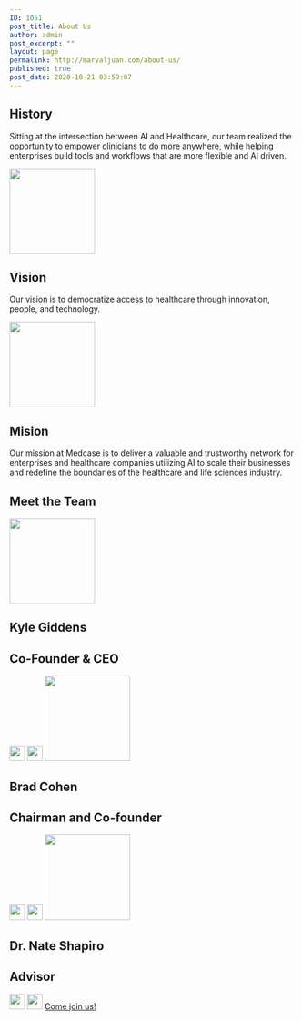 ```yaml
---
ID: 1051
post_title: About Us
author: admin
post_excerpt: ""
layout: page
permalink: http://marvaljuan.com/about-us/
published: true
post_date: 2020-10-21 03:59:07
---
```

<h2>History</h2>		
		<p>Sitting at the intersection between AI and Healthcare, our team realized the opportunity to empower clinicians to do more anywhere, while helping enterprises build tools and workflows that are more flexible and AI driven.</p>		
										<img width="150" height="150" src="http://marvaljuan.com/wp-content/uploads/2020/12/medcase-vision-150x150.png" alt="" loading="lazy" srcset="https://marvaljuan.com/wp-content/uploads/2020/12/medcase-vision-150x150.png 150w, https://marvaljuan.com/wp-content/uploads/2020/12/medcase-vision-250x250.png 250w, https://marvaljuan.com/wp-content/uploads/2020/12/medcase-vision-120x120.png 120w, https://marvaljuan.com/wp-content/uploads/2020/12/medcase-vision.png 264w" sizes="(max-width: 150px) 100vw, 150px" />											
			<h2>Vision</h2>		
		<p>Our vision is to democratize access to healthcare through innovation, people, and technology.</p>		
										<img width="150" height="150" src="http://marvaljuan.com/wp-content/uploads/2020/12/medcase-mision-150x150.png" alt="" loading="lazy" srcset="https://marvaljuan.com/wp-content/uploads/2020/12/medcase-mision-150x150.png 150w, https://marvaljuan.com/wp-content/uploads/2020/12/medcase-mision-250x250.png 250w, https://marvaljuan.com/wp-content/uploads/2020/12/medcase-mision-120x120.png 120w, https://marvaljuan.com/wp-content/uploads/2020/12/medcase-mision.png 264w" sizes="(max-width: 150px) 100vw, 150px" />											
			<h2>Mision</h2>		
		<p>Our mission at Medcase is to deliver a valuable and trustworthy network for enterprises and healthcare companies utilizing AI to scale their businesses and redefine the boundaries of the healthcare and life sciences industry.</p>		
			<h2>Meet the Team</h2>		
										<img width="150" height="150" src="http://marvaljuan.com/wp-content/uploads/2020/11/kyle-giddens-medcase-1-150x150.png" alt="" loading="lazy" srcset="https://marvaljuan.com/wp-content/uploads/2020/11/kyle-giddens-medcase-1-150x150.png 150w, https://marvaljuan.com/wp-content/uploads/2020/11/kyle-giddens-medcase-1-250x250.png 250w, https://marvaljuan.com/wp-content/uploads/2020/11/kyle-giddens-medcase-1-120x120.png 120w, https://marvaljuan.com/wp-content/uploads/2020/11/kyle-giddens-medcase-1.png 263w" sizes="(max-width: 150px) 100vw, 150px" />											
			<h2>Kyle Giddens</h2>		
			<h2>Co-Founder & CEO</h2>		
										<img width="27" height="27" src="http://marvaljuan.com/wp-content/uploads/2020/11/medcase-linkedin.png" alt="" loading="lazy" />											
										<img width="27" height="27" src="http://marvaljuan.com/wp-content/uploads/2020/11/medcase-email.png" alt="" loading="lazy" />											
										<img width="150" height="150" src="http://marvaljuan.com/wp-content/uploads/2020/11/brad-cohen-medcase-150x150.png" alt="" loading="lazy" srcset="https://marvaljuan.com/wp-content/uploads/2020/11/brad-cohen-medcase-150x150.png 150w, https://marvaljuan.com/wp-content/uploads/2020/11/brad-cohen-medcase-250x250.png 250w, https://marvaljuan.com/wp-content/uploads/2020/11/brad-cohen-medcase-120x120.png 120w, https://marvaljuan.com/wp-content/uploads/2020/11/brad-cohen-medcase.png 265w" sizes="(max-width: 150px) 100vw, 150px" />											
			<h2>Brad Cohen</h2>		
			<h2>Chairman and Co-founder</h2>		
										<img width="27" height="27" src="http://marvaljuan.com/wp-content/uploads/2020/11/medcase-linkedin.png" alt="" loading="lazy" />											
										<img width="27" height="27" src="http://marvaljuan.com/wp-content/uploads/2020/11/medcase-email.png" alt="" loading="lazy" />											
										<img width="150" height="150" src="http://marvaljuan.com/wp-content/uploads/2020/11/nate-shapiro-medcase-150x150.png" alt="" loading="lazy" srcset="https://marvaljuan.com/wp-content/uploads/2020/11/nate-shapiro-medcase-150x150.png 150w, https://marvaljuan.com/wp-content/uploads/2020/11/nate-shapiro-medcase-250x250.png 250w, https://marvaljuan.com/wp-content/uploads/2020/11/nate-shapiro-medcase-120x120.png 120w, https://marvaljuan.com/wp-content/uploads/2020/11/nate-shapiro-medcase.png 265w" sizes="(max-width: 150px) 100vw, 150px" />											
			<h2>Dr. Nate Shapiro</h2>		
			<h2>Advisor</h2>		
										<img width="27" height="27" src="http://marvaljuan.com/wp-content/uploads/2020/11/medcase-linkedin.png" alt="" loading="lazy" />											
										<img width="27" height="27" src="http://marvaljuan.com/wp-content/uploads/2020/11/medcase-email.png" alt="" loading="lazy" />											
			<a href="http://34.201.241.169/wp-login.php?action=register" role="button">
						Come join us!
					</a>